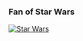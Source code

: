 ### Fan of Star Wars

[![Star Wars](./sw-deaths.gif)](https://www.youtube.com/watch?time_continue=107&v=t66nOkMIoMI&feature=emb_logo&ab_channel=MarceloZuniga)

<!--
**radiantspace/radiantspace** is a ✨ _special_ ✨ repository because its `README.md` (this file) appears on your GitHub profile.

Here are some ideas to get you started:

- 🔭 I’m currently working on ...
- 🌱 I’m currently learning ...
- 👯 I’m looking to collaborate on ...
- 🤔 I’m looking for help with ...
- 💬 Ask me about ...
- 📫 How to reach me: ...
- 😄 Pronouns: ...
- ⚡ Fun fact: ...
-->
